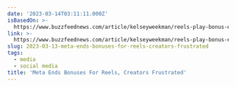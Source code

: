 ```yaml
---
date: '2023-03-14T03:11:11.000Z'
isBasedOn: >-
  https://www.buzzfeednews.com/article/kelseyweekman/reels-play-bonus-ending-creators-speak-out
link: >-
  https://www.buzzfeednews.com/article/kelseyweekman/reels-play-bonus-ending-creators-speak-out
slug: 2023-03-13-meta-ends-bonuses-for-reels-creators-frustrated
tags:
  - media
  - social media
title: 'Meta Ends Bonuses For Reels, Creators Frustrated'
---
```


